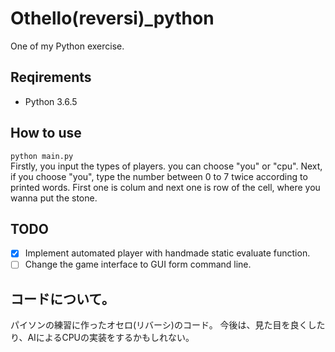 # Othello(reversi)_python
One of my Python exercise.  

## Reqirements
- Python 3.6.5

## How to use
`python main.py`  
Firstly, you input the types of players. you can choose "you" or "cpu".
Next, if you choose "you", type the number between 0 to 7 twice according to printed words. First one is colum and next one is row of the cell, where you wanna put the stone.

## TODO
-[x] Implement automated player with handmade static evaluate function.
-[ ] Change the game interface to GUI form command line.  

## コードについて。
パイソンの練習に作ったオセロ(リバーシ)のコード。
今後は、見た目を良くしたり、AIによるCPUの実装をするかもしれない。  
